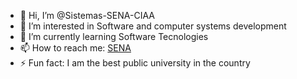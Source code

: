 - 👋 Hi, I’m @Sistemas-SENA-CIAA
- 👀 I’m interested in Software and computer systems development
- 🌱 I’m currently learning Software Tecnologies
- 📫 How to reach me: [SENA](https://senaoriente.blogspot.com)
- ⚡ Fun fact: I am the best public university in the country

